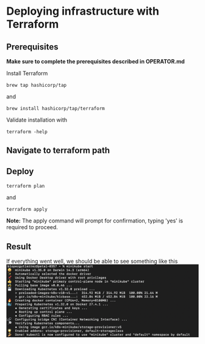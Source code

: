 # Deploying infrastructure with Terraform

## Prerequisites
**Make sure to complete the prerequisites described in OPERATOR.md**

Install Terraform
```console
brew tap hashicorp/tap
 ```

and

```console
brew install hashicorp/tap/terraform
 ```

 Validate installation with

 ```console
terraform -help
 ```


## Navigate to terraform path

## Deploy

```console
terraform plan
 ```

 and

 ```console
terraform apply
 ```
**Note:** The apply command will prompt for confirmation, typing 'yes' is required to proceed.

## Result

If everything went well, we should be able to see something like this
![alt text](/screenshots/image.png)

